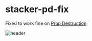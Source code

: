 # stacker-pd-fix
Fixed to work fine on [Prop Destruction](https://steamcommunity.com/sharedfiles/filedetails/?id=1724606547)

![header](https://i.imgur.com/zSLwctT.png)
